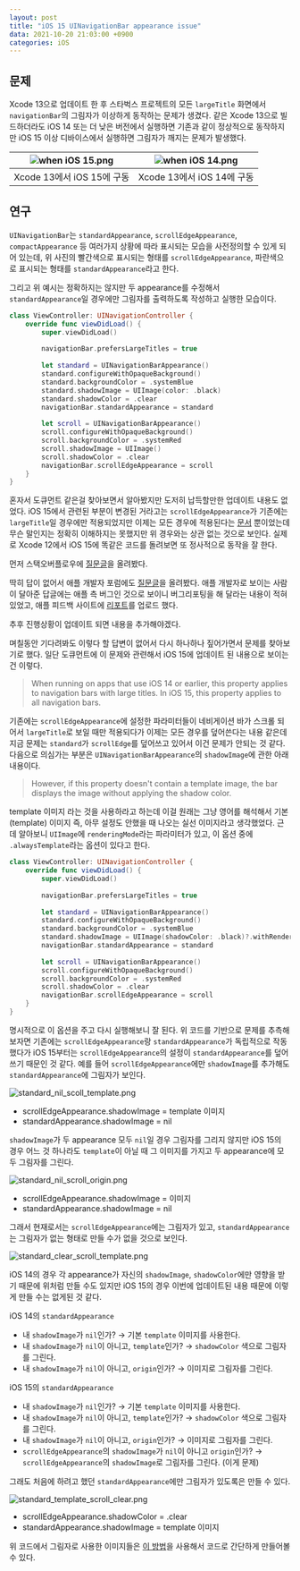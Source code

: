 ```yaml
---
layout: post
title: "iOS 15 UINavigationBar appearance issue"
data: 2021-10-20 21:03:00 +0900
categories: iOS
---
```


## 문제

Xcode 13으로 업데이트 한 후 스타벅스 프로젝트의 모든 `largeTitle` 화면에서 `navigationBar`의 그림자가 이상하게 동작하는 문제가 생겼다. 같은 Xcode 13으로 빌드하더라도 iOS 14 또는 더 낮은 버전에서 실행하면 기존과 같이 정상적으로 동작하지만 iOS 15 이상 디바이스에서 실행하면 그림자가 깨지는 문제가 발생했다.

|![when iOS 15.png](/assets/iOS/when_iOS_15.png) | ![when iOS 14.png](/assets/iOS/when_iOS_14.png)|
|:---:|:---:|
|Xcode 13에서 iOS 15에 구동 | Xcode 13에서 iOS 14에 구동|

## 연구

`UINavigationBar`는 `standardAppearance`, `scrollEdgeAppearance`, `compactAppearance` 등 여러가지 상황에 따라 표시되는 모습을 사전정의할 수 있게 되어 있는데, 위 사진의 빨간색으로 표시되는 형태를 `scrollEdgeAppearance`, 파란색으로 표시되는 형태를 `standardAppearance`라고 한다.

그리고 위 예시는 정확하지는 않지만 두 appearance를 수정해서 `standardAppearance`일 경우에만 그림자를 출력하도록 작성하고 실행한 모습이다.

```swift
class ViewController: UINavigationController {
	override func viewDidLoad() {
		super.viewDidLoad()
		
		navigationBar.prefersLargeTitles = true
		
		let standard = UINavigationBarAppearance()
		standard.configureWithOpaqueBackground()
		standard.backgroundColor = .systemBlue
		standard.shadowImage = UIImage(color: .black)
		standard.shadowColor = .clear
		navigationBar.standardAppearance = standard
		
		let scroll = UINavigationBarAppearance()
		scroll.configureWithOpaqueBackground()
		scroll.backgroundColor = .systemRed
		scroll.shadowImage = UIImage()
		scroll.shadowColor = .clear
		navigationBar.scrollEdgeAppearance = scroll
	}
}
```

혼자서 도큐먼트 같은걸 찾아보면서 알아봤지만 도저히 납득할만한 업데이트 내용도 없었다. iOS 15에서 관련된 부분이 변경된 거라고는 `scrollEdgeAppearance`가 기존에는 `largeTitle`일 경우에만 적용되었지만 이제는 모든 경우에 적용된다는 [문서](https://developer.apple.com/documentation/uikit/uinavigationbar/3198027-scrolledgeappearance?language=objc) 뿐이었는데 무슨 말인지는 정확히 이해하지는 못했지만 위 경우와는 상관 없는 것으로 보인다. 실제로 Xcode 12에서 iOS 15에 똑같은 코드를 돌려보면 또 정사적으로 동작을 잘 한다.

먼저 스택오버플로우에 [질문글](https://stackoverflow.com/questions/69572120/how-to-make-separated-shadow-appearance-for-uinavigationbar-in-xcode-13-ios-15)을 올려봤다.

딱히 답이 없어서 애플 개발자 포럼에도 [질문글](https://developer.apple.com/forums/thread/692339)을 올려봤다. 애플 개발자로 보이는 사람이 달아준 답글에는 애플 측 버그인 것으로 보이니 버그리포팅을 해 달라는 내용이 적혀있었고, 애플 피드백 사이트에 [리포트](https://feedbackassistant.apple.com/feedback/9705096)를 업로드 했다.

추후 진행상황이 업데이트 되면 내용을 추가해야겠다.

며칠동안 기다려봐도 이렇다 할 답변이 없어서 다시 하나하나 짚어가면서 문제를 찾아보기로 했다. 일단 도큐먼트에 이 문제와 관련해서 iOS 15에 업데이트 된 내용으로 보이는 건 이렇다.

> When running on apps that use iOS 14 or earlier, this property applies to navigation bars with large titles. In iOS 15, this property applies to all navigation bars.
> 

기존에는 `scrollEdgeAppearance`에 설정한 파라미터들이 네비게이션 바가 스크롤 되어서 `largeTitle`로 보일 때만 적용되다가 이제는 모든 경우를 덮어쓴다는 내용 같은데 지금 문제는 `standard`가 `scrollEdge`를 덮어쓰고 있어서 이건 문제가 안되는 것 같다. 다음으로 의심가는 부분은 `UINavigationBarAppearance`의 `shadowImage`에 관한 아래 내용이다.

> However, if this property doesn't contain a template image, the bar displays the image without applying the shadow color.
> 

template 이미지 라는 것을 사용하라고 하는데 이걸 원래는 그냥 영어를 해석해서 기본(template) 이미지 즉, 아무 설정도 안했을 때 나오는 실선 이미지라고 생각했었다. 근데 알아보니 `UIImage`에 `renderingMode`라는 파라미터가 있고, 이 옵션 중에 `.alwaysTemplate`라는 옵션이 있다고 한다.

```swift
class ViewController: UINavigationController {
	override func viewDidLoad() {
		super.viewDidLoad()
		
		navigationBar.prefersLargeTitles = true
		
		let standard = UINavigationBarAppearance()
		standard.configureWithOpaqueBackground()
		standard.backgroundColor = .systemBlue
		standard.shadowImage = UIImage(shadowColor: .black)?.withRenderingMode(.alwaysTemplate)
		navigationBar.standardAppearance = standard
		
		let scroll = UINavigationBarAppearance()
		scroll.configureWithOpaqueBackground()
		scroll.backgroundColor = .systemRed
		scroll.shadowColor = .clear
		navigationBar.scrollEdgeAppearance = scroll
	}
}
```

명시적으로 이 옵션을 주고 다시 실행해보니 잘 된다. 위 코드를 기반으로 문제를 추측해보자면 기존에는 `scrollEdgeAppearance`랑 `standardAppearance`가 독립적으로 작동했다가 iOS 15부터는 `scrollEdgeAppearance`의 설정이 `standardAppearance`를 덮어쓰기 때문인 것 같다. 예를 들어 `scrollEdgeAppearance`에만 `shadowImage`를 추가해도 `standardAppearance`에 그림자가 보인다.

![standard_nil_scoll_template.png](/assets/iOS/standard_nil_scoll_template.png)

- scrollEdgeAppearance.shadowImage = template 이미지
- standardAppearance.shadowImage = nil

`shadowImage`가 두 appearance 모두 `nil`일 경우 그림자를 그리지 않지만 iOS 15의 경우 어느 것 하나라도 `template`이 아닐 때 그 이미지를 가지고 두 appearance에 모두 그림자를 그린다. 

![standard_nil_scroll_origin.png](/assets/iOS/standard_nil_scroll_origin.png)

- scrollEdgeAppearance.shadowImage = 이미지
- standardAppearance.shadowImage = nil

그래서 현재로서는 `scrollEdgeAppearance`에는 그림자가 있고, `standardAppearance`는 그림자가 없는 형태로 만들 수가 없을 것으로 보인다.

![standard_clear_scroll_template.png](/assets/iOS/standard_clear_scroll_template.png)

iOS 14의 경우 각 appearance가 자신의 `shadowImage`, `shadowColor`에만 영향을 받기 때문에 위처럼 만들 수도 있지만 iOS 15의 경우 이번에 업데이트된 내용 때문에 이렇게 만들 수는 없게된 것 같다.

iOS 14의 `standardAppearance`

- 내 `shadowImage`가 `nil`인가? → 기본 `template` 이미지를 사용한다.
- 내 `shadowImage`가 `nil`이 아니고, `template`인가? → `shadowColor` 색으로 그림자를 그린다.
- 내 `shadowImage`가 `nil`이 아니고, `origin`인가? → 이미지로 그림자를 그린다.

iOS 15의 `standardAppearance`

- 내 `shadowImage`가 `nil`인가? → 기본 `template` 이미지를 사용한다.
- 내 `shadowImage`가 `nil`이 아니고, `template`인가? → `shadowColor` 색으로 그림자를 그린다.
- 내 `shadowImage`가 `nil`이 아니고, `origin`인가? → 이미지로 그림자를 그린다.
- `scrollEdgeAppearance`의 `shadowImage`가 `nil`이 아니고 `origin`인가? → `scrollEdgeAppearance`의 `shadowImage`로 그림자를 그린다. (이게 문제)

그래도 처음에 하려고 했던 `standardAppearance`에만 그림자가 있도록은 만들 수 있다.

![standard_template_scroll_clear.png](/assets/iOS/standard_template_scroll_clear.png)

- scrollEdgeAppearance.shadowColor = .clear
- standardAppearance.shadowImage = template 이미지

위 코드에서 그림자로 사용한 이미지들은 [이 방법](/ios/2021/10/30/샘플-UIImage-만들기.html)을 사용해서 코드로 간단하게 만들어볼 수 있다.
